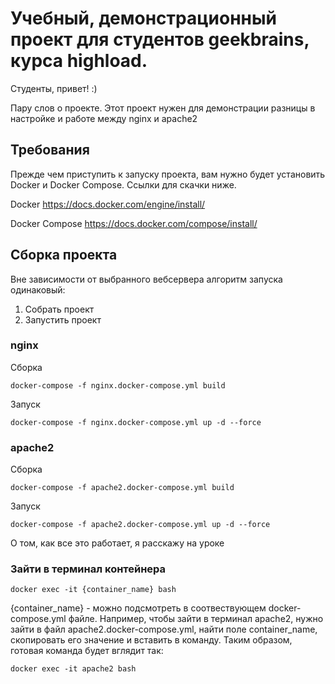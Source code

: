 # Учебный, демонстрационный проект для студентов geekbrains, курса highload.
Студенты, привет! :)

Пару слов о проекте.
Этот проект нужен для демонстрации разницы в настройке и работе между nginx и apache2

## Требования
Прежде чем приступить к запуску проекта, вам нужно будет установить Docker и Docker Compose. Ссылки для скачки ниже. 

Docker https://docs.docker.com/engine/install/

Docker Compose https://docs.docker.com/compose/install/

## Сборка проекта 
Вне зависимости от выбранного вебсервера алгоритм запуска одинаковый:
1. Собрать проект
2. Запустить проект
### nginx
Сборка
```
docker-compose -f nginx.docker-compose.yml build
```
Запуск 
```
docker-compose -f nginx.docker-compose.yml up -d --force
```

### apache2
Сборка
```
docker-compose -f apache2.docker-compose.yml build
```
Запуск
```
docker-compose -f apache2.docker-compose.yml up -d --force
```
О том, как все это работает, я расскажу на уроке


### Зайти в терминал контейнера
``` 
docker exec -it {container_name} bash
```
{container_name} - можно подсмотреть в соотвествующем docker-compose.yml файле. Например, чтобы зайти в терминал apache2, 
 нужно зайти в файл apache2.docker-compose.yml, найти поле container_name, скопировать его значение и вставить в команду.
Таким образом, готовая команда будет вглядит так:
``` 
docker exec -it apache2 bash
```